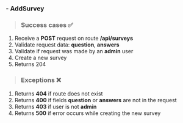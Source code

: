 ### - AddSurvey
> ### Success cases ✅
1. Receive a **POST** request on route **/api/surveys**
2. Validate request data: **question**, **answers**
3. Validate if request was made by an **admin** user
4. Create a new survey
5. Returns 204

> ### Exceptions ❌
1. Returns **404** if route does not exist
2. Returns **400** if fields **question** or **answers** are not in the request
3. Returns **403** if user is not **admin**
4. Returns **500** if error occurs while creating the new survey
